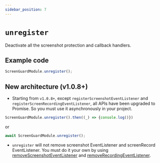```yaml
---
sidebar_position: 7
---
```


# `unregister`

Deactivate all the screenshot protection and callback handlers.

## Example code

```js
ScreenGuardModule.unregister();
```

## New architecture (v1.0.8+)

- Starting from `v1.0.8+`, except `registerScreenshotEventListener` and `registerScreenRecordingEventListener`, all APIs have been upgraded to Promise. So you must use it asynchronously in your project.

```js
ScreenGuardModule.unregister().then((_) => {console.log()})
```

or

```js
await ScreenGuardModule.unregister();
```

- `unregister` will not remove screenshot EventListener and screenRecord EventListener. You must do it your own by using [removeScreenshotEventListener](./remove-screenshot-event-listener.md) and [removeRecordingEventListener](./remove-screen-record-event-listener.md).


